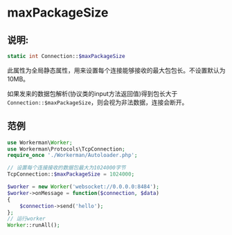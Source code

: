 # maxPackageSize

## 说明:
```php
static int Connection::$maxPackageSize
```

此属性为全局静态属性，用来设置每个连接能够接收的最大包包长。不设置默认为10MB。

如果发来的数据包解析(协议类的input方法返回值)得到包长大于```Connection::$maxPackageSize```，则会视为非法数据，连接会断开。


## 范例


```php
use Workerman\Worker;
use Workerman\Protocols\TcpConnection;
require_once './Workerman/Autoloader.php';

// 设置每个连接接收的数据包最大为1024000字节
TcpConnection::$maxPackageSize = 1024000;

$worker = new Worker('websocket://0.0.0.0:8484');
$worker->onMessage = function($connection, $data)
{
    $connection->send('hello');
};
// 运行worker
Worker::runAll();
```
